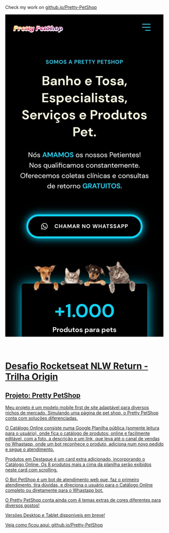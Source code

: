 Check my work on <a href="https://eduhrodrigues.github.io/Pretty-PetShop/"> github.io/Pretty-PetShop

<img src="assets/darkShineSkyThemeJPEG.jpeg" alt="capa da página Doctor Care."><br><br>
<br>

# Desafio Rocketseat NLW Return - Trilha Origin
## Projeto: Pretty PetShop
Meu projeto é um modelo mobile first de site adaptável para diversos nichos de mercado.
Simulando uma página de pet shop, o Pretty PetShop conta com soluções diferenciadas.

O Catálogo Online consiste numa Google Planilha pública (somente leitura para o usuário), onde fica o catálogo de produtos; online e facilmente editável, com a foto, a descrição e um link, que leva até o canal de vendas no Whastapp, onde um bot reconhece o produto, adiciona num novo pedido e segue o atendimento.

Produtos em Destaque é um card extra adicionado, incorporando o Catálogo Online.
Os 8 produtos mais a cima da planilha serão exibidos neste card com scrolling.

O Bot PetShop é um bot de atendimento web que, faz o primeiro atendimento, tira dúvidas, e direciona o usuário para o Catálogo Online completo ou diretamente para o Whastapp bot.

O Pretty PetShop conta ainda com 4 temas extras de cores diferentes para diversos gostos!

Versões Desktop e Tablet disponíveis em breve!

Veja como ficou aqui: <a href="https://eduhrodrigues.github.io/Pretty-PetShop/"> github.io/Pretty-PetShop